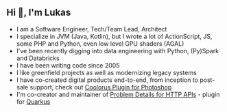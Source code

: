 ## Hi 👋, I'm Lukas

- I am a Software Engineer, Tech/Team Lead, Architect
- I specialize in JVM (Java, Kotlin), but I wrote a lot of ActionScript, JS, some PHP and Python, even low level GPU shaders (AGAL)
- I've been recently digging into data engineering with Python, (Py)Spark and Databricks 
- I have been writing code since 2005
- I like greenfield projects as well as modernizing legacy systems
- I have co-created digital products end-to-end, from inception to post-sale support, check out [Coolorus Plugin for Photoshop](https://coolorus.com)
- I'm co-creator and maintainer of [Problem Details for HTTP APIs](https://github.com/quarkiverse/quarkus-resteasy-problem) - plugin for [Quarkus](https://github.com/quarkusio/quarkus)
